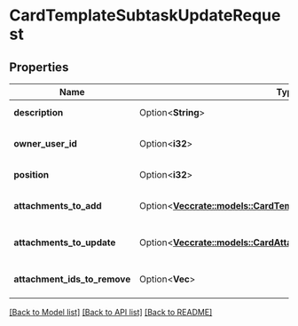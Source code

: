 # CardTemplateSubtaskUpdateRequest

## Properties

Name | Type | Description | Notes
------------ | ------------- | ------------- | -------------
**description** | Option<**String**> | A subtask description. | [optional]
**owner_user_id** | Option<**i32**> | A user id of the assignee. | [optional]
**position** | Option<**i32**> | The subtask position. | [optional]
**attachments_to_add** | Option<[**Vec<crate::models::CardTemplateAttachmentCreateRequest>**](CardTemplateAttachmentCreateRequest.md)> | A list of attachments to add. | [optional]
**attachments_to_update** | Option<[**Vec<crate::models::CardAttachmentWithIdUpdateRequest>**](CardAttachmentWithIdUpdateRequest.md)> | A list of attachments to update. | [optional]
**attachment_ids_to_remove** | Option<**Vec<i32>**> | A list of attachments to remove. | [optional]

[[Back to Model list]](../README.md#documentation-for-models) [[Back to API list]](../README.md#documentation-for-api-endpoints) [[Back to README]](../README.md)


